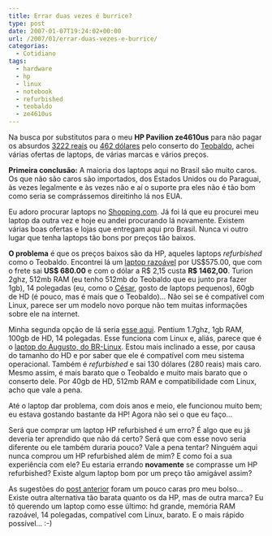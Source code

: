 ```yaml
---
title: Errar duas vezes é burrice?
type: post
date: 2007-01-07T19:24:02+00:00
url: /2007/01/errar-duas-vezes-e-burrice/
categorias:
  - Cotidiano
tags:
  - hardware
  - hp
  - linux
  - notebook
  - refurbished
  - teobaldo
  - ze4610us
---
```


Na busca por substitutos para o meu **HP Pavilion ze4610us** para não pagar os absurdos [3222 reais][1] ou [462 dólares][2] pelo conserto do [Teobaldo][3], achei várias ofertas de laptops, de várias marcas e vários preços.

**Primeira conclusão:** A maioria dos laptops aqui no Brasil são muito caros. Os que não são caros são importados, dos Estados Unidos ou do Paraguai, às vezes legalmente e às vezes não e aí o suporte pra eles não é tão bom como seria se comprássemos direitinho lá nos EUA.

Eu adoro procurar laptops no [Shopping.com][4]. Já foi lá que eu procurei meu laptop da outra vez e hoje eu andei procurando lá novamente. Existem várias boas ofertas e lojas que entregam aqui pro Brasil. Nunca vi outro lugar que tenha laptops tão bons por preços tão baixos.

**O problema** é que os preços baixos são da HP, aqueles laptops _refurbished_ como o Teobaldo. Encontrei lá um [laptop razoável][5] por US\$575.00, que com o frete sai **US\$ 680.00** e com o dólar a R\$ 2,15 custa **R\$ 1462,00**. Turion 2ghz, 512mb RAM (eu tenho 512mb do Teobaldo que eu junto pra fazer 1gb), 14 polegadas (eu, como o [César][6], gosto de laptops pequenos), 60gb de HD (é pouco, mas é mais que o Teobaldo)… Não sei se é compatível com Linux, parece ser um modelo novo porque não tem muitas informações sobre ele na internet.

Minha segunda opção de lá seria [esse aqui][7]. Pentium 1.7ghz, 1gb RAM, 100gb de HD, 14 polegadas. Esse funciona com Linux e, aliás, parece que é o [laptop do Augusto, do BR-Linux][8]. Estou mais inclinado a esse, por causa do tamanho do HD e por saber que ele é compatível com meu sistema operacional. Também é _refurbished_ e sai 130 dólares (280 reais) mais caro. Mesmo assim, é mais barato que o Teobaldo e muito mais barato que o conserto dele. Por 40gb de HD, 512mb RAM e compatibilidade com Linux, acho que vale a pena.

Até o laptop dar problema, com dois anos e meio, ele funcionou muito bem; eu estava gostando bastante da HP! Agora não sei o que eu faço…

Será que comprar um laptop HP refurbished é um erro? É algo que eu já deveria ter aprendido que não dá certo? Será que com esse novo seria diferente ou ele também duraria pouco? Vale a pena tentar? Ninguém aqui nunca comprou um HP refurbished além de mim? E como foi a sua experiência com ele? Eu estaria errando **novamente** se comprasse um HP refurbished? Existe algum laptop bom por um preço tão amigável assim?

As sugestões do [post anterior][9] foram um pouco caras pro meu bolso… Existe outra alternativa tão barata quanto os da HP, mas de outra marca? Eu tô querendo um laptop como esse último: hd grande, memória RAM razoável, 14 polegadas, compatível com Linux, barato. E o mais rápido possível… :-)

[1]: /2007/01/o-dolar-vale-sete-reais-em-sao-jose/
[2]: /2007/01/462-dolares/
[3]: /2006/12/teobaldo-no-medico/
[4]: http://www.shopping.com/
[5]: http://www.compuvest.com/Description.jsp;jsessionid=atJBFKlT-ElfDJWZ9-?iid=366005
[6]: /2007/01/o-dolar-vale-sete-reais-em-sao-jose/#comment-870
[7]: http://www.compuvest.com/Description.jsp?iid=316929
[8]: http://br-linux.org/linux/analise-ubuntu-breezy
[9]: /2007/01/o-dolar-vale-sete-reais-em-sao-jose/#comments

